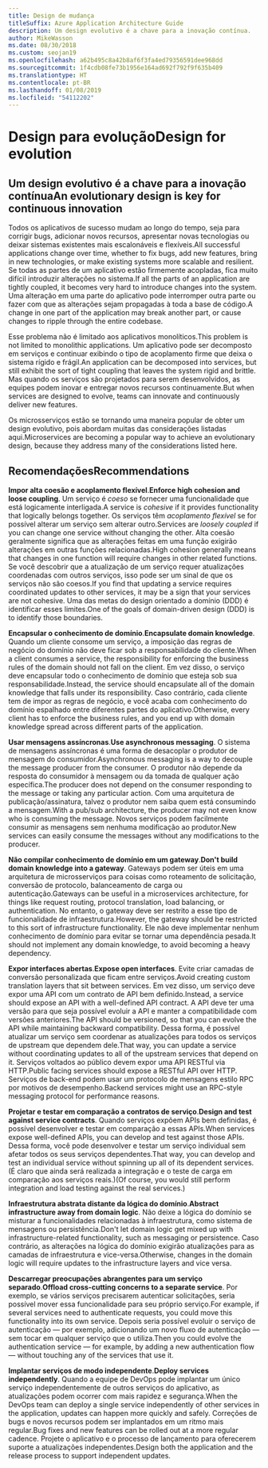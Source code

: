 ```yaml
---
title: Design de mudança
titleSuffix: Azure Application Architecture Guide
description: Um design evolutivo é a chave para a inovação contínua.
author: MikeWasson
ms.date: 08/30/2018
ms.custom: seojan19
ms.openlocfilehash: a62b495c8a42b8af6f3fa4ed79356591dee968dd
ms.sourcegitcommit: 1f4cdb08fe73b1956e164ad692f792f9f635b409
ms.translationtype: HT
ms.contentlocale: pt-BR
ms.lasthandoff: 01/08/2019
ms.locfileid: "54112202"
---
```

# <a name="design-for-evolution"></a><span data-ttu-id="d3cca-103">Design para evolução</span><span class="sxs-lookup"><span data-stu-id="d3cca-103">Design for evolution</span></span>

## <a name="an-evolutionary-design-is-key-for-continuous-innovation"></a><span data-ttu-id="d3cca-104">Um design evolutivo é a chave para a inovação contínua</span><span class="sxs-lookup"><span data-stu-id="d3cca-104">An evolutionary design is key for continuous innovation</span></span>

<span data-ttu-id="d3cca-105">Todos os aplicativos de sucesso mudam ao longo do tempo, seja para corrigir bugs, adicionar novos recursos, apresentar novas tecnologias ou deixar sistemas existentes mais escalonáveis e flexíveis.</span><span class="sxs-lookup"><span data-stu-id="d3cca-105">All successful applications change over time, whether to fix bugs, add new features, bring in new technologies, or make existing systems more scalable and resilient.</span></span> <span data-ttu-id="d3cca-106">Se todas as partes de um aplicativo estão firmemente acopladas, fica muito difícil introduzir alterações no sistema.</span><span class="sxs-lookup"><span data-stu-id="d3cca-106">If all the parts of an application are tightly coupled, it becomes very hard to introduce changes into the system.</span></span> <span data-ttu-id="d3cca-107">Uma alteração em uma parte do aplicativo pode interromper outra parte ou fazer com que as alterações sejam propagadas à toda a base de código.</span><span class="sxs-lookup"><span data-stu-id="d3cca-107">A change in one part of the application may break another part, or cause changes to ripple through the entire codebase.</span></span>

<span data-ttu-id="d3cca-108">Esse problema não é limitado aos aplicativos monolíticos.</span><span class="sxs-lookup"><span data-stu-id="d3cca-108">This problem is not limited to monolithic applications.</span></span> <span data-ttu-id="d3cca-109">Um aplicativo pode ser decomposto em serviços e continuar exibindo o tipo de acoplamento firme que deixa o sistema rígido e frágil.</span><span class="sxs-lookup"><span data-stu-id="d3cca-109">An application can be decomposed into services, but still exhibit the sort of tight coupling that leaves the system rigid and brittle.</span></span> <span data-ttu-id="d3cca-110">Mas quando os serviços são projetados para serem desenvolvidos, as equipes podem inovar e entregar novos recursos continuamente.</span><span class="sxs-lookup"><span data-stu-id="d3cca-110">But when services are designed to evolve, teams can innovate and continuously deliver new features.</span></span>

<span data-ttu-id="d3cca-111">Os microsserviços estão se tornando uma maneira popular de obter um design evolutivo, pois abordam muitas das considerações listadas aqui.</span><span class="sxs-lookup"><span data-stu-id="d3cca-111">Microservices are becoming a popular way to achieve an evolutionary design, because they address many of the considerations listed here.</span></span>

## <a name="recommendations"></a><span data-ttu-id="d3cca-112">Recomendações</span><span class="sxs-lookup"><span data-stu-id="d3cca-112">Recommendations</span></span>

<span data-ttu-id="d3cca-113">**Impor alta coesão e acoplamento flexível**.</span><span class="sxs-lookup"><span data-stu-id="d3cca-113">**Enforce high cohesion and loose coupling**.</span></span> <span data-ttu-id="d3cca-114">Um serviço é *coeso* se fornecer uma funcionalidade que está logicamente interligada.</span><span class="sxs-lookup"><span data-stu-id="d3cca-114">A service is *cohesive* if it provides functionality that logically belongs together.</span></span> <span data-ttu-id="d3cca-115">Os serviços têm *acoplamento flexível* se for possível alterar um serviço sem alterar outro.</span><span class="sxs-lookup"><span data-stu-id="d3cca-115">Services are *loosely coupled* if you can change one service without changing the other.</span></span> <span data-ttu-id="d3cca-116">Alta coesão geralmente significa que as alterações feitas em uma função exigirão alterações em outras funções relacionadas.</span><span class="sxs-lookup"><span data-stu-id="d3cca-116">High cohesion generally means that changes in one function will require changes in other related functions.</span></span> <span data-ttu-id="d3cca-117">Se você descobrir que a atualização de um serviço requer atualizações coordenadas com outros serviços, isso pode ser um sinal de que os serviços não são coesos.</span><span class="sxs-lookup"><span data-stu-id="d3cca-117">If you find that updating a service requires coordinated updates to other services, it may be a sign that your services are not cohesive.</span></span> <span data-ttu-id="d3cca-118">Uma das metas do design orientado a domínio (DDD) é identificar esses limites.</span><span class="sxs-lookup"><span data-stu-id="d3cca-118">One of the goals of domain-driven design (DDD) is to identify those boundaries.</span></span>

<span data-ttu-id="d3cca-119">**Encapsular o conhecimento de domínio**.</span><span class="sxs-lookup"><span data-stu-id="d3cca-119">**Encapsulate domain knowledge**.</span></span> <span data-ttu-id="d3cca-120">Quando um cliente consome um serviço, a imposição das regras de negócio do domínio não deve ficar sob a responsabilidade do cliente.</span><span class="sxs-lookup"><span data-stu-id="d3cca-120">When a client consumes a service, the responsibility for enforcing the business rules of the domain should not fall on the client.</span></span> <span data-ttu-id="d3cca-121">Em vez disso, o serviço deve encapsular todo o conhecimento de domínio que esteja sob sua responsabilidade.</span><span class="sxs-lookup"><span data-stu-id="d3cca-121">Instead, the service should encapsulate all of the domain knowledge that falls under its responsibility.</span></span> <span data-ttu-id="d3cca-122">Caso contrário, cada cliente tem de impor as regras de negócio, e você acaba com conhecimento do domínio espalhado entre diferentes partes do aplicativo.</span><span class="sxs-lookup"><span data-stu-id="d3cca-122">Otherwise, every client has to enforce the business rules, and you end up with domain knowledge spread across different parts of the application.</span></span>

<span data-ttu-id="d3cca-123">**Usar mensagens assíncronas**.</span><span class="sxs-lookup"><span data-stu-id="d3cca-123">**Use asynchronous messaging**.</span></span> <span data-ttu-id="d3cca-124">O sistema de mensagens assíncronas é uma forma de desacoplar o produtor de mensagem do consumidor.</span><span class="sxs-lookup"><span data-stu-id="d3cca-124">Asynchronous messaging is a way to decouple the message producer from the consumer.</span></span> <span data-ttu-id="d3cca-125">O produtor não depende da resposta do consumidor à mensagem ou da tomada de qualquer ação específica.</span><span class="sxs-lookup"><span data-stu-id="d3cca-125">The producer does not depend on the consumer responding to the message or taking any particular action.</span></span> <span data-ttu-id="d3cca-126">Com uma arquitetura de publicação/assinatura, talvez o produtor nem saiba quem está consumindo a mensagem.</span><span class="sxs-lookup"><span data-stu-id="d3cca-126">With a pub/sub architecture, the producer may not even know who is consuming the message.</span></span> <span data-ttu-id="d3cca-127">Novos serviços podem facilmente consumir as mensagens sem nenhuma modificação ao produtor.</span><span class="sxs-lookup"><span data-stu-id="d3cca-127">New services can easily consume the messages without any modifications to the producer.</span></span>

<span data-ttu-id="d3cca-128">**Não compilar conhecimento de domínio em um gateway**.</span><span class="sxs-lookup"><span data-stu-id="d3cca-128">**Don't build domain knowledge into a gateway**.</span></span> <span data-ttu-id="d3cca-129">Gateways podem ser úteis em uma arquitetura de microsserviços para coisas como roteamento de solicitação, conversão de protocolo, balanceamento de carga ou autenticação.</span><span class="sxs-lookup"><span data-stu-id="d3cca-129">Gateways can be useful in a microservices architecture, for things like request routing, protocol translation, load balancing, or authentication.</span></span> <span data-ttu-id="d3cca-130">No entanto, o gateway deve ser restrito a esse tipo de funcionalidade de infraestrutura.</span><span class="sxs-lookup"><span data-stu-id="d3cca-130">However, the gateway should be restricted to this sort of infrastructure functionality.</span></span> <span data-ttu-id="d3cca-131">Ele não deve implementar nenhum conhecimento de domínio para evitar se tornar uma dependência pesada.</span><span class="sxs-lookup"><span data-stu-id="d3cca-131">It should not implement any domain knowledge, to avoid becoming a heavy dependency.</span></span>

<span data-ttu-id="d3cca-132">**Expor interfaces abertas**.</span><span class="sxs-lookup"><span data-stu-id="d3cca-132">**Expose open interfaces**.</span></span> <span data-ttu-id="d3cca-133">Evite criar camadas de conversão personalizada que ficam entre serviços.</span><span class="sxs-lookup"><span data-stu-id="d3cca-133">Avoid creating custom translation layers that sit between services.</span></span> <span data-ttu-id="d3cca-134">Em vez disso, um serviço deve expor uma API com um contrato de API bem definido.</span><span class="sxs-lookup"><span data-stu-id="d3cca-134">Instead, a service should expose an API with a well-defined API contract.</span></span> <span data-ttu-id="d3cca-135">A API deve ter uma versão para que seja possível evoluir a API e manter a compatibilidade com versões anteriores.</span><span class="sxs-lookup"><span data-stu-id="d3cca-135">The API should be versioned, so that you can evolve the API while maintaining backward compatibility.</span></span> <span data-ttu-id="d3cca-136">Dessa forma, é possível atualizar um serviço sem coordenar as atualizações para todos os serviços de upstream que dependem dele.</span><span class="sxs-lookup"><span data-stu-id="d3cca-136">That way, you can update a service without coordinating updates to all of the upstream services that depend on it.</span></span> <span data-ttu-id="d3cca-137">Serviços voltados ao público devem expor uma API RESTful via HTTP.</span><span class="sxs-lookup"><span data-stu-id="d3cca-137">Public facing services should expose a RESTful API over HTTP.</span></span> <span data-ttu-id="d3cca-138">Serviços de back-end podem usar um protocolo de mensagens estilo RPC por motivos de desempenho.</span><span class="sxs-lookup"><span data-stu-id="d3cca-138">Backend services might use an RPC-style messaging protocol for performance reasons.</span></span>

<span data-ttu-id="d3cca-139">**Projetar e testar em comparação a contratos de serviço**.</span><span class="sxs-lookup"><span data-stu-id="d3cca-139">**Design and test against service contracts**.</span></span> <span data-ttu-id="d3cca-140">Quando serviços expõem APIs bem definidas, é possível desenvolver e testar em comparação a essas APIs.</span><span class="sxs-lookup"><span data-stu-id="d3cca-140">When services expose well-defined APIs, you can develop and test against those APIs.</span></span> <span data-ttu-id="d3cca-141">Dessa forma, você pode desenvolver e testar um serviço individual sem afetar todos os seus serviços dependentes.</span><span class="sxs-lookup"><span data-stu-id="d3cca-141">That way, you can develop and test an individual service without spinning up all of its dependent services.</span></span> <span data-ttu-id="d3cca-142">(É claro que ainda será realizada a integração e o teste de carga em comparação aos serviços reais.)</span><span class="sxs-lookup"><span data-stu-id="d3cca-142">(Of course, you would still perform integration and load testing against the real services.)</span></span>

<span data-ttu-id="d3cca-143">**Infraestrutura abstrata distante da lógica do domínio**.</span><span class="sxs-lookup"><span data-stu-id="d3cca-143">**Abstract infrastructure away from domain logic**.</span></span> <span data-ttu-id="d3cca-144">Não deixe a lógica do domínio se misturar a funcionalidades relacionadas à infraestrutura, como sistema de mensagens ou persistência.</span><span class="sxs-lookup"><span data-stu-id="d3cca-144">Don't let domain logic get mixed up with infrastructure-related functionality, such as messaging or persistence.</span></span> <span data-ttu-id="d3cca-145">Caso contrário, as alterações na lógica do domínio exigirão atualizações para as camadas de infraestrutura e vice-versa.</span><span class="sxs-lookup"><span data-stu-id="d3cca-145">Otherwise, changes in the domain logic will require updates to the infrastructure layers and vice versa.</span></span>

<span data-ttu-id="d3cca-146">**Descarregar preocupações abrangentes para um serviço separado**.</span><span class="sxs-lookup"><span data-stu-id="d3cca-146">**Offload cross-cutting concerns to a separate service**.</span></span> <span data-ttu-id="d3cca-147">Por exemplo, se vários serviços precisarem autenticar solicitações, seria possível mover essa funcionalidade para seu próprio serviço.</span><span class="sxs-lookup"><span data-stu-id="d3cca-147">For example, if several services need to authenticate requests, you could move this functionality into its own service.</span></span> <span data-ttu-id="d3cca-148">Depois seria possível evoluir o serviço de autenticação &mdash; por exemplo, adicionando um novo fluxo de autenticação &mdash; sem tocar em qualquer serviço que o utiliza.</span><span class="sxs-lookup"><span data-stu-id="d3cca-148">Then you could evolve the authentication service &mdash; for example, by adding a new authentication flow &mdash; without touching any of the services that use it.</span></span>

<span data-ttu-id="d3cca-149">**Implantar serviços de modo independente**.</span><span class="sxs-lookup"><span data-stu-id="d3cca-149">**Deploy services independently**.</span></span> <span data-ttu-id="d3cca-150">Quando a equipe de DevOps pode implantar um único serviço independentemente de outros serviços do aplicativo, as atualizações podem ocorrer com mais rapidez e segurança.</span><span class="sxs-lookup"><span data-stu-id="d3cca-150">When the DevOps team can deploy a single service independently of other services in the application, updates can happen more quickly and safely.</span></span> <span data-ttu-id="d3cca-151">Correções de bugs e novos recursos podem ser implantados em um ritmo mais regular.</span><span class="sxs-lookup"><span data-stu-id="d3cca-151">Bug fixes and new features can be rolled out at a more regular cadence.</span></span> <span data-ttu-id="d3cca-152">Projete o aplicativo e o processo de lançamento para oferecerem suporte a atualizações independentes.</span><span class="sxs-lookup"><span data-stu-id="d3cca-152">Design both the application and the release process to support independent updates.</span></span>
